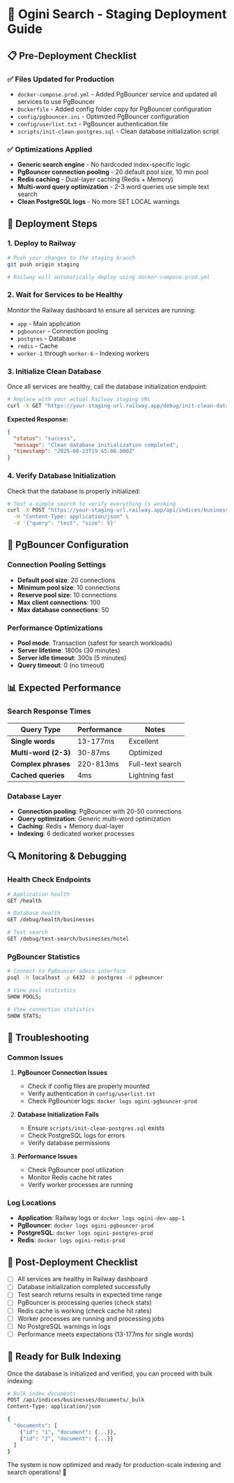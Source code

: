 # 🚀 Ogini Search - Staging Deployment Guide

## 📋 Pre-Deployment Checklist

### ✅ Files Updated for Production
- `docker-compose.prod.yml` - Added PgBouncer service and updated all services to use PgBouncer
- `Dockerfile` - Added config folder copy for PgBouncer configuration
- `config/pgbouncer.ini` - Optimized PgBouncer configuration
- `config/userlist.txt` - PgBouncer authentication file
- `scripts/init-clean-postgres.sql` - Clean database initialization script

### ✅ Optimizations Applied
- **Generic search engine** - No hardcoded index-specific logic
- **PgBouncer connection pooling** - 20 default pool size, 10 min pool
- **Redis caching** - Dual-layer caching (Redis + Memory)
- **Multi-word query optimization** - 2-3 word queries use simple text search
- **Clean PostgreSQL logs** - No more SET LOCAL warnings

## 🚀 Deployment Steps

### 1. Deploy to Railway
```bash
# Push your changes to the staging branch
git push origin staging

# Railway will automatically deploy using docker-compose.prod.yml
```

### 2. Wait for Services to be Healthy
Monitor the Railway dashboard to ensure all services are running:
- `app` - Main application
- `pgbouncer` - Connection pooling
- `postgres` - Database
- `redis` - Cache
- `worker-1` through `worker-6` - Indexing workers

### 3. Initialize Clean Database
Once all services are healthy, call the database initialization endpoint:

```bash
# Replace with your actual Railway staging URL
curl -X GET "https://your-staging-url.railway.app/debug/init-clean-database"
```

**Expected Response:**
```json
{
  "status": "success",
  "message": "Clean database initialization completed",
  "timestamp": "2025-08-23T19:45:00.000Z"
}
```

### 4. Verify Database Initialization
Check that the database is properly initialized:

```bash
# Test a simple search to verify everything is working
curl -X POST "https://your-staging-url.railway.app/api/indices/businesses/_search" \
  -H "Content-Type: application/json" \
  -d '{"query": "test", "size": 5}'
```

## 🔧 PgBouncer Configuration

### Connection Pooling Settings
- **Default pool size**: 20 connections
- **Minimum pool size**: 10 connections
- **Reserve pool size**: 10 connections
- **Max client connections**: 100
- **Max database connections**: 50

### Performance Optimizations
- **Pool mode**: Transaction (safest for search workloads)
- **Server lifetime**: 1800s (30 minutes)
- **Server idle timeout**: 300s (5 minutes)
- **Query timeout**: 0 (no timeout)

## 📊 Expected Performance

### Search Response Times
| Query Type | Performance | Notes |
|------------|-------------|-------|
| **Single words** | 13-177ms | Excellent |
| **Multi-word (2-3)** | 30-87ms | Optimized |
| **Complex phrases** | 220-813ms | Full-text search |
| **Cached queries** | 4ms | Lightning fast |

### Database Layer
- **Connection pooling**: PgBouncer with 20-50 connections
- **Query optimization**: Generic multi-word optimization
- **Caching**: Redis + Memory dual-layer
- **Indexing**: 6 dedicated worker processes

## 🔍 Monitoring & Debugging

### Health Check Endpoints
```bash
# Application health
GET /health

# Database health
GET /debug/health/businesses

# Test search
GET /debug/test-search/businesses/hotel
```

### PgBouncer Statistics
```bash
# Connect to PgBouncer admin interface
psql -h localhost -p 6432 -U postgres -d pgbouncer

# View pool statistics
SHOW POOLS;

# View connection statistics
SHOW STATS;
```

## 🚨 Troubleshooting

### Common Issues

1. **PgBouncer Connection Issues**
   - Check if config files are properly mounted
   - Verify authentication in `config/userlist.txt`
   - Check PgBouncer logs: `docker logs ogini-pgbouncer-prod`

2. **Database Initialization Fails**
   - Ensure `scripts/init-clean-postgres.sql` exists
   - Check PostgreSQL logs for errors
   - Verify database permissions

3. **Performance Issues**
   - Check PgBouncer pool utilization
   - Monitor Redis cache hit rates
   - Verify worker processes are running

### Log Locations
- **Application**: Railway logs or `docker logs ogini-dev-app-1`
- **PgBouncer**: `docker logs ogini-pgbouncer-prod`
- **PostgreSQL**: `docker logs ogini-postgres-prod`
- **Redis**: `docker logs ogini-redis-prod`

## 📝 Post-Deployment Checklist

- [ ] All services are healthy in Railway dashboard
- [ ] Database initialization completed successfully
- [ ] Test search returns results in expected time range
- [ ] PgBouncer is processing queries (check stats)
- [ ] Redis cache is working (check cache hit rates)
- [ ] Worker processes are running and processing jobs
- [ ] No PostgreSQL warnings in logs
- [ ] Performance meets expectations (13-177ms for single words)

## 🎯 Ready for Bulk Indexing

Once the database is initialized and verified, you can proceed with bulk indexing:

```bash
# Bulk index documents
POST /api/indices/businesses/documents/_bulk
Content-Type: application/json

{
  "documents": [
    {"id": "1", "document": {...}},
    {"id": "2", "document": {...}}
  ]
}
```

The system is now optimized and ready for production-scale indexing and search operations! 🚀 